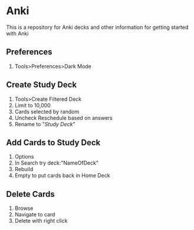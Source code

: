 # Anki
This is a repository for Anki decks and other information for getting started with Anki

## Preferences
1) Tools>Preferences>Dark Mode

## Create Study Deck
1) Tools>Create Filtered Deck
2) Limit to 10,000
3) Cards selected by random
4) Uncheck Reschedule based on answers
5) Rename to "*Study Deck*"

## Add Cards to Study Deck
1) Options
2) In Search try deck:"NameOfDeck"
3) Rebuild
4) Empty to put cards back in Home Deck

## Delete Cards
1) Browse
2) Navigate to card
3) Delete with right click
